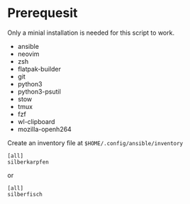 # Prerequesit

Only a minial installation is needed for this script to work.

- ansible
- neovim
- zsh
- flatpak-builder
- git
- python3
- python3-psutil
- stow
- tmux
- fzf
- wl-clipboard
- mozilla-openh264

Create an inventory file at `$HOME/.config/ansible/inventory`

```
[all]
silberkarpfen
```

or

```
[all]
silberfisch
```
